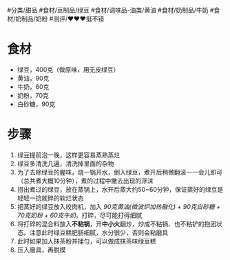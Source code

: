 #分类/甜品 
#食材/豆制品/绿豆 #食材/调味品-油类/黄油 #食材/奶制品/牛奶 #食材/奶制品/奶粉 
#测评/❤️❤️❤️挺不错 

# 食材
- 绿豆，400克（做原味，用无皮绿豆）
- 黄油，90克
- 牛奶，60克
- 奶粉，70克
- 白砂糖，90克

# 步骤
1. 绿豆提前泡一晚，这样更容易蒸熟蒸烂
2. 绿豆多清洗几遍，清洗掉里面的杂物
3. 为了去除绿豆的腥味，烧一锅开水，倒入绿豆，煮开后稍微翻滚一一会儿即可（总共煮大概10分钟），煮的过程中撇去出现的浮沫
4. 捞出煮过的绿豆，放在蒸锅上，水开后蒸大约50~60分钟，保证蒸好的绿豆是轻轻一捻就碎的软烂状态
5. 把蒸好的绿豆放入绞肉机，加入 *90克黄油(微波炉加热融化) + 90克白砂糖 + 70克奶粉 + 60克牛奶*，打碎，尽可能打得细腻
6. 将打碎的混合料放入**不粘锅**，开**中小火**翻炒，炒成不粘锅、也不粘铲的抱团状态。注意此时绿豆糕肥肠细腻，水分很少，否则会粘磨具
7. 此时如果加入抹茶粉并揉匀，可以做成抹茶味绿豆糕
8. 压入磨具，再脱模